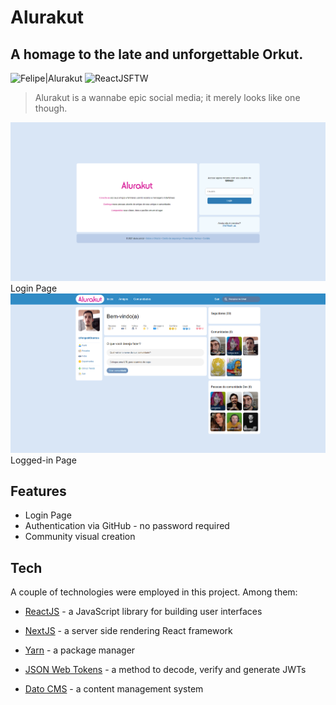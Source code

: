 # Alurakut
## A homage to the late and unforgettable Orkut.

![Felipe|Alurakut](https://img.shields.io/badge/FelipeMDantas-Alurakut-blue)
![ReactJSFTW](https://img.shields.io/badge/POWERED%20BY:%20ReactJS-blue)

>Alurakut is a wannabe epic social media; it merely looks like one though.

<img src = "images/login_page.png" width="1200">
Login Page

<img src = "images/logged_in_page.png" width="1200">
Logged-in Page

## Features

- Login Page
- Authentication via GitHub - no password required
- Community visual creation


## Tech

A couple of technologies were employed in this project. Among them:

- [ReactJS] - a JavaScript library for building user interfaces
- [NextJS] - a server side rendering React framework
- [Yarn] - a package manager
- [JSON Web Tokens] - a method to decode, verify and generate JWTs
- [Dato CMS] - a content management system

    [ReactJS]: https://reactjs.org/
    [NextJS]: https://nextjs.org/
    [Yarn]: https://yarnpkg.com/
    [JSON Web Tokens]: https://jwt.io/
    [Dato CMS]: https://www.datocms.com/
